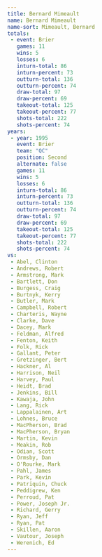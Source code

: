 ```yaml
---
title: Bernard Mimeault
name: Bernard Mimeault
name-sort: Mimeault, Bernard
totals:
 - event: Brier
   games: 11
   wins: 5
   losses: 6
   inturn-total: 86
   inturn-percent: 73
   outturn-total: 136
   outturn-percent: 74
   draw-total: 97
   draw-percent: 69
   takeout-total: 125
   takeout-percent: 77
   shots-total: 222
   shots-percent: 74
years:
 - year: 1995
   event: Brier
   team: "QC"
   position: Second
   alternate: false
   games: 11
   wins: 5
   losses: 6
   inturn-total: 86
   inturn-percent: 73
   outturn-total: 136
   outturn-percent: 74
   draw-total: 97
   draw-percent: 69
   takeout-total: 125
   takeout-percent: 77
   shots-total: 222
   shots-percent: 74
vs:
 - Abel, Clinton
 - Andrews, Robert
 - Armstrong, Mark
 - Bartlett, Don
 - Burgess, Craig
 - Burtnyk, Kerry
 - Butler, Mark
 - Campbell, Robert
 - Charteris, Wayne
 - Clarke, Dave
 - Dacey, Mark
 - Feldman, Alfred
 - Fenton, Keith
 - Folk, Rick
 - Gallant, Peter
 - Gretzinger, Bert
 - Hackner, Al
 - Harrison, Neil
 - Harvey, Paul
 - Heidt, Brad
 - Jenkins, Bill
 - Kawaja, John
 - Lang, Rick
 - Lappalainen, Art
 - Lohnes, Bruce
 - MacPherson, Brad
 - MacPherson, Bryan
 - Martin, Kevin
 - Meakin, Rob
 - Odian, Scott
 - Ormsby, Dan
 - O'Rourke, Mark
 - Pahl, James
 - Park, Kevin
 - Patriquin, Chuck
 - Peddigrew, Ken
 - Perroud, Pat
 - Power, Joseph Jr.
 - Richard, Gerry
 - Ryan, Jeff
 - Ryan, Pat
 - Skillen, Aaron
 - Vautour, Joseph
 - Werenich, Ed
---
```

